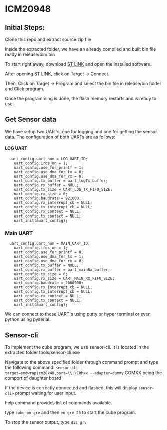 # ICM20948

## Initial Steps:

Clone this repo and extract source.zip file

Inside the extracted folder, we have an already compiled and built bin file ready in release/bin/<filename>.bin
  
To start right away, download [ST LINK](http://www.st.com/en/development-tools/stsw-link004.html) and open the installed software.

After opening ST LINK, click on Target -> Connect.

Then, Click on Target -> Program and select the bin file in release/bin folder and Click program.

Once the programming is done, the flash memory restarts and is ready to use.

## Get Sensor data

We have setup two UARTs, one for logging and one for getting the sensor data. The configuration of both UARTs are as follows:

#### LOG UART
```
  uart_config.uart_num = LOG_UART_ID;
	uart_config.irqs_on = 1;
	uart_config.use_for_printf = 1;
	uart_config.use_dma_for_tx = 0;
	uart_config.use_dma_for_rx = 0;
	uart_config.tx_buffer = uart_logTx_buffer;
	uart_config.rx_buffer = NULL;
	uart_config.tx_size = UART_LOG_TX_FIFO_SIZE;
	uart_config.rx_size = 0;
	uart_config.baudrate = 921600;
	uart_config.rx_interrupt_cb = NULL;
	uart_config.tx_interrupt_cb = NULL;
	uart_config.rx_context = NULL;    
	uart_config.tx_context = NULL;
	uart_init(&uart_config);
```

### Main UART
```
  uart_config.uart_num = MAIN_UART_ID;
	uart_config.irqs_on = 1;
	uart_config.use_for_printf = 0;
	uart_config.use_dma_for_tx = 1;
	uart_config.use_dma_for_rx = 0;
	uart_config.tx_buffer = NULL;
	uart_config.rx_buffer = uart_mainRx_buffer;
	uart_config.tx_size = 0;
	uart_config.rx_size = UART_MAIN_RX_FIFO_SIZE;
	uart_config.baudrate = 2000000;
	uart_config.rx_interrupt_cb = NULL;
	uart_config.tx_interrupt_cb = NULL;
	uart_config.rx_context = NULL;    
	uart_config.tx_context = NULL;
	uart_init(&uart_config);  
```

We can connect to these UART's using putty or hyper terminal or even python using pyserial.

## Sensor-cli

To implement the cube program, we use sensor-cli. It is located in the extracted folder tools/sensor-cli.exe

Navigate to the above specified folder through command prompt and type the following command:
``` sensor-cli --target=emdwrapicm20x48,port=\\.\COMxx --adapter=dummy ```  COMXX being the comport of daughter board

If the device is correctly connected and flashed, this will display ```sensor-cli>``` prompt waiting for user input.

help command provides list of commands available.

type ```cube on grv``` and then ```en grv 20``` to start the cube program. 

To stop the sensor output, type ```dis grv```

